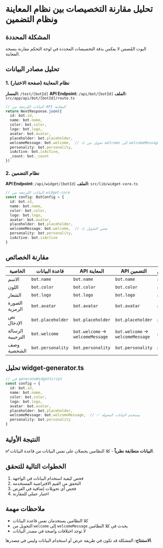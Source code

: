 # تحليل مقارنة التخصيصات بين نظام المعاينة ونظام التضمين

## المشكلة المحددة
البوت المُضمن لا يعكس بدقة التخصيصات المحددة في لوحة التحكم مقارنة بنسخة المعاينة.

## تحليل مصادر البيانات

### 1. نظام المعاينة (صفحة الاختبار)
**المسار:** `/test/[botId]`
**API Endpoint:** `/api/bot/[botId]`
**الملف:** `src/app/api/bot/[botId]/route.ts`

```typescript
// البيانات المُرجعة من API المعاينة
return NextResponse.json({
  id: bot.id,
  name: bot.name,
  color: bot.color,
  logo: bot.logo,
  avatar: bot.avatar,
  placeholder: bot.placeholder,
  welcomeMessage: bot.welcome,  // ⚠️ تحويل من welcome إلى welcomeMessage
  personality: bot.personality,
  isActive: bot.isActive,
  _count: bot._count
})
```

### 2. نظام التضمين
**API Endpoint:** `/api/widget/[botId]`
**الملف:** `src/lib/widget-core.ts`

```typescript
// البيانات المُرجعة من widget-core
const config: BotConfig = {
  id: bot.id,
  name: bot.name,
  color: bot.color,
  logo: bot.logo,
  avatar: bot.avatar,
  placeholder: bot.placeholder,
  welcomeMessage: bot.welcome,  // ⚠️ نفس التحويل
  personality: bot.personality,
  isActive: bot.isActive
}
```

## مقارنة الخصائص

| الخاصية | قاعدة البيانات | API المعاينة | API التضمين | التطابق |
|---------|----------------|---------------|-------------|----------|
| الاسم | `bot.name` | `bot.name` | `bot.name` | ✅ |
| اللون | `bot.color` | `bot.color` | `bot.color` | ✅ |
| الشعار | `bot.logo` | `bot.logo` | `bot.logo` | ✅ |
| الصورة الرمزية | `bot.avatar` | `bot.avatar` | `bot.avatar` | ✅ |
| نص الإدخال | `bot.placeholder` | `bot.placeholder` | `bot.placeholder` | ✅ |
| الرسالة الترحيبية | `bot.welcome` | `bot.welcome` → `welcomeMessage` | `bot.welcome` → `welcomeMessage` | ✅ |
| وصف الشخصية | `bot.personality` | `bot.personality` | `bot.personality` | ✅ |

## تحليل widget-generator.ts

```typescript
// في generateWidgetScript
const config = {
  id: bot.id,
  name: bot.name,
  color: bot.color,
  logo: bot.logo,
  avatar: bot.avatar,
  placeholder: bot.placeholder,
  welcomeMessage: bot.welcomeMessage,  // ✅ يستخدم البيانات المحولة
  personality: bot.personality
}
```

## النتيجة الأولية
**✅ البيانات متطابقة نظرياً** - كلا النظامين يحصلان على نفس البيانات من قاعدة البيانات.

## الخطوات التالية للتحقق
1. فحص كيفية استخدام البيانات في الواجهة
2. التحقق من القيم الافتراضية المستخدمة
3. فحص أي تحويلات إضافية في العرض
4. اختبار عملي للمقارنة

## ملاحظات مهمة
- كلا النظامين يستخدمان نفس قاعدة البيانات
- التحويل من `welcome` إلى `welcomeMessage` يحدث في كلا النظامين
- لا توجد اختلافات واضحة في مصدر البيانات

**الاستنتاج:** المشكلة قد تكون في طريقة عرض أو استخدام البيانات وليس في مصدرها.